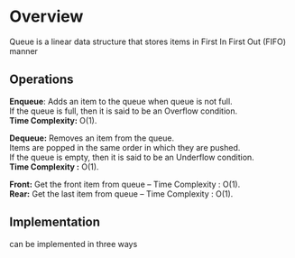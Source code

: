 
# Overview

Queue is a linear data structure that stores items in First In First Out (FIFO) manner

## Operations

**Enqueue**: Adds an item to the queue when queue is not full.  
If the queue is full, then it is said to be an Overflow condition.  
**Time Complexity:** O(1).

**Dequeue:** Removes an item from the queue.  
Items are popped in the same order in which they are pushed.  
If the queue is empty, then it is said to be an Underflow condition.  
**Time Complexity :** O(1).  

**Front:** Get the front item from queue – Time Complexity : O(1).  
**Rear:** Get the last item from queue – Time Complexity : O(1).  

## Implementation

can be implemented in three ways
